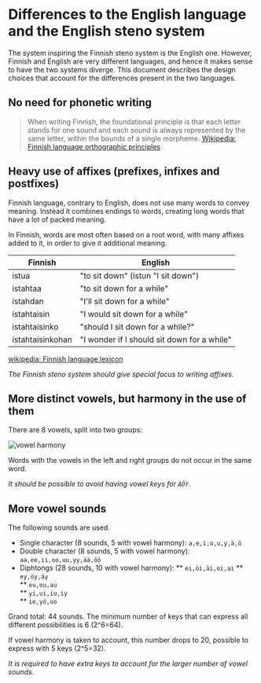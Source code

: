 # Differences to the English language and the English steno system

The system inspiring the Finnish steno system is the English one. However,
Finnish and English are very different languages, and hence it makes sense to
have the two systems diverge. This document describes the design choices that
account for the differences present in the two languages.

## No need for phonetic writing

> When writing Finnish, the foundational principle is that each letter stands for
> one sound and each sound is always represented by the same letter, within the
> bounds of a single morpheme.
[Wikipedia: Finnish language orthographic principles](https://en.wikipedia.org/wiki/Finnish_orthography#Orthographic_principles)

## Heavy use of affixes (prefixes, infixes and postfixes)

Finnish language, contrary to English, does not use many words to convey
meaning. Instead it combines endings to words, creating long words that have a
lot of packed meaning.

In Finnish, words are most often based on a root word, with many affixes added
to it, in order to give it additional meaning.

| Finnish          | English                                     |
| ----             | ----                                        |
| istua            | "to sit down" (istun "I sit down")          |
| istahtaa         | "to sit down for a while"                   |
| istahdan         | "I'll sit down for a while"                 |
| istahtaisin      | "I would sit down for a while"              |
| istahtaisinko    | "should I sit down for a while?"            |
| istahtaisinkohan | "I wonder if I should sit down for a while" |

[wikipedia: Finnish language lexicon](https://en.wikipedia.org/wiki/Finnish_language#Lexicon)

*The Finnish steno system should give special focus to writing affixes.*

## More distinct vowels, but harmony in the use of them

There are 8 vowels, split into two groups:

![vowel harmony](https://upload.wikimedia.org/wikipedia/commons/e/e3/Finnish_vowel_harmony_Venn_diagram.svg)

Words with the vowels in the left and right groups do not occur in the same
word. 

*It should be possible to avoid having vowel keys for `ÄÖY`.*

## More vowel sounds

The following sounds are used.

* Single character (8 sounds, 5 with vowel harmony): `a,e,i,o,u,y,ä,ö` 
* Double character (8 sounds, 5 with vowel harmony): `aa,ee,ii,oo,uu,yy,ää,öö` 
* Diphtongs (28 sounds, 10 with vowel harmony):
** `ei,öi,äi,oi,ai`
** `ey,öy,äy`	
** `eu,ou,au`	
** `yi,ui,iu,iy`	
** `ie,yö,uo`	

Grand total: 44 sounds. The minimum number of keys that can express all
different possibilities is 6 (2^6=64).

If vowel harmony is taken to account, this number drops to 20, possible to
express with 5 keys (2^5=32).

*It is required to have extra keys to account for the larger number of vowel
sounds.*
